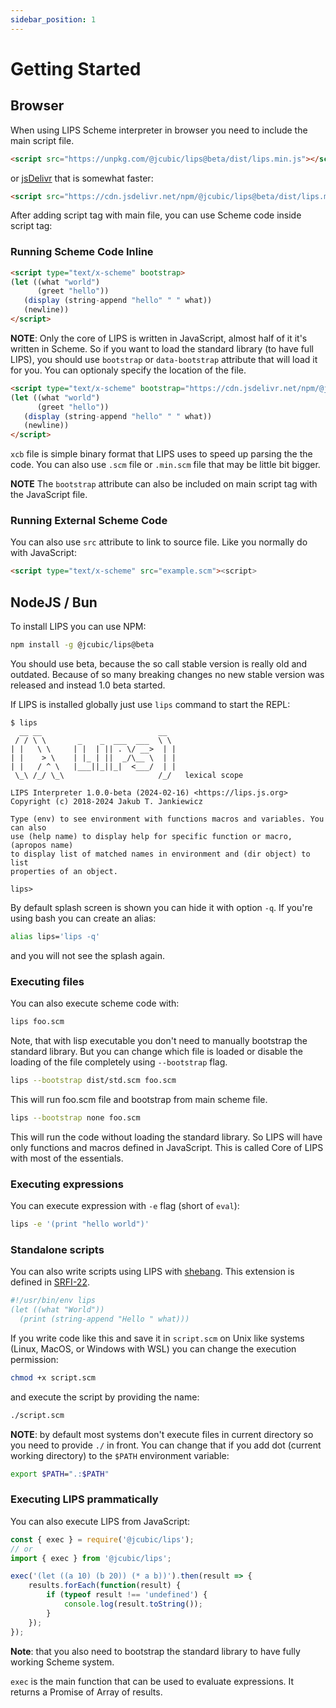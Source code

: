 ```yaml
---
sidebar_position: 1
---
```


# Getting Started

## Browser

When using LIPS Scheme interpreter in browser you need to include the main script file.

```html
<script src="https://unpkg.com/@jcubic/lips@beta/dist/lips.min.js"></script>
```

or [jsDelivr](https://www.jsdelivr.com/) that is somewhat faster:

```html
<script src="https://cdn.jsdelivr.net/npm/@jcubic/lips@beta/dist/lips.min.js"></script>
```

After adding script tag with main file, you can use Scheme code inside script tag:

### Running Scheme Code Inline

```html
<script type="text/x-scheme" bootstrap>
(let ((what "world")
      (greet "hello"))
   (display (string-append "hello" " " what))
   (newline))
</script>
```

**NOTE**: Only the core of LIPS is written in JavaScript, almost half of it it's written in Scheme.
So if you want to load the standard library (to have full LIPS), you should use `bootstrap` or
`data-bootstrap` attribute that will load it for you. You can optionaly specify the location of the
file.

```html
<script type="text/x-scheme" bootstrap="https://cdn.jsdelivr.net/npm/@jcubic/lips@beta/dist/std.xcb">
(let ((what "world")
      (greet "hello"))
   (display (string-append "hello" " " what))
   (newline))
</script>
```

`xcb` file is simple binary format that LIPS uses to speed up parsing the the code. You can also use
`.scm` file or `.min.scm` file that may be little bit bigger.

**NOTE** The `bootstrap` attribute can also be included on main script tag with the JavaScript file.

### Running External Scheme Code

You can also use `src` attribute to link to source file. Like you normally do with JavaScript:

```html
<script type="text/x-scheme" src="example.scm"><script>
```

## NodeJS / Bun

To install LIPS you can use NPM:

```bash
npm install -g @jcubic/lips@beta
```

You should use beta, because the so call stable version is really old and outdated. Because of so many
breaking changes no new stable version was released and instead 1.0 beta started.

If LIPS is installed globally just use `lips` command to start the REPL:

```
$ lips
  __ __                          __
 / / \ \       _    _  ___  ___  \ \
| |   \ \     | |  | || . \/ __>  | |
| |    > \    | |_ | ||  _/\__ \  | |
| |   / ^ \   |___||_||_|  <___/  | |
 \_\ /_/ \_\                     /_/   lexical scope

LIPS Interpreter 1.0.0-beta (2024-02-16) <https://lips.js.org>
Copyright (c) 2018-2024 Jakub T. Jankiewicz

Type (env) to see environment with functions macros and variables. You can also
use (help name) to display help for specific function or macro, (apropos name)
to display list of matched names in environment and (dir object) to list
properties of an object.

lips>
```

By default splash screen is shown you can hide it with option `-q`. If you're using bash you can create an
alias:

```bash
alias lips='lips -q'
```

and you will not see the splash again.

### Executing files

You can also execute scheme code with:

```bash
lips foo.scm
```

Note, that with lisp executable you don't need to manually bootstrap the standard library. But you can change
which file is loaded or disable the loading of the file completely using `--bootstrap` flag.

```bash
lips --bootstrap dist/std.scm foo.scm
```

This will run foo.scm file and bootstrap from main scheme file.

```bash
lips --bootstrap none foo.scm
```

This will run the code without loading the standard library. So LIPS will have only functions
and macros defined in JavaScript. This is called Core of LIPS with most of the essentials.

### Executing expressions

You can execute expression with `-e` flag (short of `eval`):

```bash
lips -e '(print "hello world")'
```

### Standalone scripts

You can also write scripts using LIPS with [shebang](https://en.wikipedia.org/wiki/Shebang_(Unix)).
This extension is defined in [SRFI-22](https://srfi.schemers.org/srfi-22/srfi-22.html).

```scheme
#!/usr/bin/env lips
(let ((what "World"))
  (print (string-append "Hello " what)))
```

If you write code like this and save it in `script.scm` on Unix like systems (Linux, MacOS, or Windows with WSL)
you can change the execution permission:

```bash
chmod +x script.scm
```

and execute the script by providing the name:

```bash
./script.scm
```

**NOTE**: by default most systems don't execute files in current directory so you need to provide `./` in front.
You can change that if you add dot (current working directory) to the `$PATH` environment variable:

```bash
export $PATH=".:$PATH"
```

### Executing LIPS prammatically

You can also execute LIPS from JavaScript:

```javascript
const { exec } = require('@jcubic/lips');
// or
import { exec } from '@jcubic/lips';

exec('(let ((a 10) (b 20)) (* a b))').then(result => {
    results.forEach(function(result) {
        if (typeof result !== 'undefined') {
            console.log(result.toString());
        }
    });
});
```

**Note**: that you also need to bootstrap the standard library to have fully working Scheme system.

`exec` is the main function that can be used to evaluate expressions. It returns a Promise of Array
of results.

